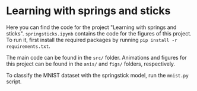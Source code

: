 # Learning with springs and sticks 

Here you can find the code for the project "Learning with springs and sticks". `springsticks.ipynb` contains the code for the figures of this project. To run it, first install the required packages by running `pip install -r requirements.txt`. 

The main code can be found in the `src/` folder. Animations and figures for this project can be found in the `anis/` and `figs/` folders, respectively.

To classify the MNIST dataset with the springstick model, run the `mnist.py` script.